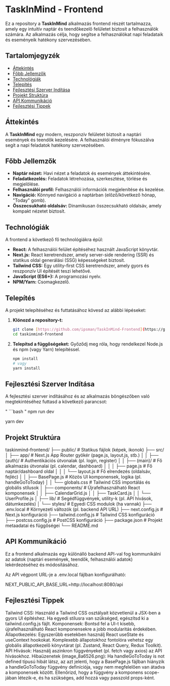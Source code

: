 # TaskInMind - Frontend

Ez a repository a **TaskInMind** alkalmazás frontend részét tartalmazza, amely egy intuitív naptár és teendőkezelő felületet biztosít a felhasználók számára. Az alkalmazás célja, hogy segítse a felhasználókat napi feladataik és eseményeik hatékony szervezésében.

## Tartalomjegyzék

* [Áttekintés](#áttekintés)
* [Főbb Jellemzők](#főbb-jellemzők)
* [Technológiák](#technológiák)
* [Telepítés](#telepítés)
* [Fejlesztési Szerver Indítása](#fejlesztési-szerver-indítása)
* [Projekt Struktúra](#projekt-struktúra)
* [API Kommunikáció](#api-kommunikáció)
* [Fejlesztési Tippek](#fejlesztési-tippek)

## Áttekintés

A **TaskInMind** egy modern, reszponzív felületet biztosít a naptári események és teendők kezelésére. A felhasználói élményre fókuszálva segít a napi feladatok hatékony szervezésében.

## Főbb Jellemzők

* **Naptár nézet:** Havi nézet a feladatok és események áttekintésére.
* **Feladatkezelés:** Feladatok létrehozása, szerkesztése, törlése és megjelölése.
* **Felhasználói profil:** Felhasználói információk megjelenítése és kezelése.
* **Navigáció:** Könnyed navigáció a naptárban (előző/következő hónap, "Today" gomb).
* **Összecsukható oldalsáv:** Dinamikusan összecsukható oldalsáv, amely kompakt nézetet biztosít.

## Technológiák

A frontend a következő fő technológiákra épül:

* **React:** A felhasználói felület építéséhez használt JavaScript könyvtár.
* **Next.js:** React keretrendszer, amely server-side rendering (SSR) és statikus oldal generálási (SSG) képességeket biztosít.
* **Tailwind CSS:** Egy utility-first CSS keretrendszer, amely gyors és reszponzív UI építését teszi lehetővé.
* **JavaScript (ES6+):** A programozási nyelv.
* **NPM/Yarn:** Csomagkezelő.

## Telepítés

A projekt telepítéséhez és futtatásához kövesd az alábbi lépéseket:

1.  **Klónozd a repository-t:**
    ```bash
    git clone [https://github.com/ipsman/TaskInMind-Frontend](https://github.com/ipsman/TaskInMind-Frontend)
    cd taskinmind-frontend
    ```
2.  **Telepítsd a függőségeket:**
    Győződj meg róla, hogy rendelkezel Node.js és npm (vagy Yarn) telepítéssel.
    ```bash
    npm install
    # vagy
    yarn install
    ```

## Fejlesztési Szerver Indítása

A fejlesztési szerver indításához és az alkalmazás böngészőben való megtekintéséhez futtasd a következő parancsot:

" ```bash "
npm run dev

yarn dev

## Projekt Struktúra

taskinmind-frontend/
├── public/                 # Statikus fájlok (képek, ikonok)
├── src/
│   ├── app/                # Next.js App Router gyökér (page.js, layout.js, stb.)
│   │   ├── (auth)/         # Authentikációs útvonalak (pl. login, register)
│   │   ├── (main)/         # Fő alkalmazás útvonalai (pl. calendar, dashboard)
│   │   │   ├── page.js     # Fő naptár/dashboard oldal
│   │   │   └── layout.js   # Fő elrendezés (oldalsáv, fejléc)
│   │   ├── BasePage.js     # Közös UI komponensek, logika (pl. handleGoToToday)
│   │   └── globals.css     # Tailwind CSS importálás és globális stílusok
│   ├── components/         # Újrafelhasználható React komponensek
│   │   ├── CalendarGrid.js
│   │   ├── TaskCard.js
│   │   └── UserProfile.js
│   ├── lib/                # Segédfüggvények, utility-k (pl. API hívások, dátumkezelés)
│   └── styles/             # Egyedi CSS modulok (ha vannak)
├── .env.local              # Környezeti változók (pl. backend API URL)
├── next.config.js          # Next.js konfiguráció
├── tailwind.config.js      # Tailwind CSS konfiguráció
├── postcss.config.js       # PostCSS konfiguráció
├── package.json            # Projekt metaadatai és függőségei
└── README.md


## API Kommunikáció
Ez a frontend alkalmazás egy különálló backend API-val fog kommunikálni az adatok (naptári események, teendők, felhasználói adatok) lekérdezéséhez és módosításához.

Az API végpont URL-je a .env.local fájlban konfigurálható:

NEXT_PUBLIC_API_BASE_URL=http://localhost:8080/api


## Fejlesztési Tippek
Tailwind CSS: Használd a Tailwind CSS osztályait közvetlenül a JSX-ben a gyors UI építéshez. Ha egyedi stílusra van szükséged, egészítsd ki a tailwind.config.js fájlt.
Komponensek: Bontsd fel a UI-t kisebb, újrafelhasználható React komponensekre a jobb modularitás érdekében.
Állapotkezelés: Egyszerűbb esetekben használj React useState és useContext hookokat. Komplexebb állapotokhoz fontolóra vehetsz egy globális állapotkezelő könyvtárat (pl. Zustand, React Query, Redux Toolkit).
API Hívások: Használj aszinkron függvényeket (pl. fetch vagy axios) az API hívásokhoz.
Hibaüzenetek (image_8a6526.png): Ha handleGoToToday is not defined típusú hibát látsz, az azt jelenti, hogy a BasePage.js fájlban hiányzik a handleGoToToday függvény definíciója, vagy nem megfelelően van átadva a komponensek között. Ellenőrizd, hogy a függvény a komponens scope-jában létezik-e, és ha szükséges, add hozzá vagy passzold props-ként.